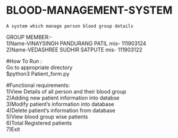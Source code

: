 # BLOOD-MANAGEMENT-SYSTEM
    A system which manage person blood group details
    
GROUP MEMBER:-\
1)Name-VINAYSINGH PANDURANG PATIL   mis- 111903124\
2)Name-VEDASHREE SUDHIR SATPUTE mis- 111903122     

#How To Run :\
Go to appropriate directory\
    $python3 Patient_form.py

#Functional requirements:\
1)View Details of all person and their blood group\
2)Adding new patient information into databse\
3)Modify patient’s information into database\
4)Delete patient’s information from database\
5)View blood group wise patients\
6)Total Registered patients\
7)Exit

